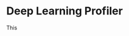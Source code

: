 # Deep Learning Profiler

This 
<!--stackedit_data:
eyJoaXN0b3J5IjpbLTE0Mjg0MjcyMDIsMTA5NzM3MjU5OCwtMT
QyODQyNzIwMiwyNTY0OTIyOTQsMTg0OTE4NDUyNF19
-->
